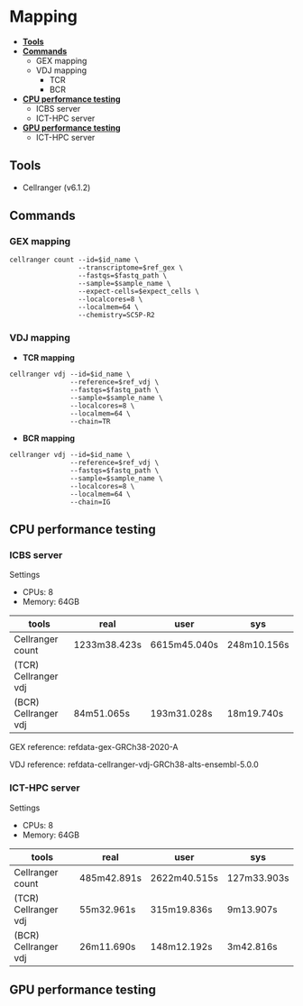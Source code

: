 # Mapping
- [**Tools**](#Tools)
- [**Commands**](#Commands)
  - GEX mapping
  - VDJ mapping
    - TCR
    - BCR
- [**CPU performance testing**](#CPU-performance-testing)
  - ICBS server
  - ICT-HPC server
- [**GPU performance testing**](#GPU-performance-testing)
  - ICT-HPC server

## Tools
- Cellranger (v6.1.2)

## Commands
### GEX mapping

```
cellranger count --id=$id_name \
                 --transcriptome=$ref_gex \
                 --fastqs=$fastq_path \
                 --sample=$sample_name \
                 --expect-cells=$expect_cells \
                 --localcores=8 \
                 --localmem=64 \
                 --chemistry=SC5P-R2
```

### VDJ mapping
- **TCR mapping**
```
cellranger vdj --id=$id_name \
               --reference=$ref_vdj \
               --fastqs=$fastq_path \
               --sample=$sample_name \
               --localcores=8 \
               --localmem=64 \
               --chain=TR
```

- **BCR mapping**

```
cellranger vdj --id=$id_name \
               --reference=$ref_vdj \
               --fastqs=$fastq_path \
               --sample=$sample_name \
               --localcores=8 \
               --localmem=64 \
               --chain=IG
```

## CPU performance testing
### ICBS server

Settings
- CPUs: 8
- Memory: 64GB


| tools                | real         | user          | sys          |
|----------------------|--------------|---------------|--------------|
| Cellranger count     | 1233m38.423s | 6615m45.040s  | 248m10.156s  | 
| (TCR) Cellranger vdj |
| (BCR) Cellranger vdj | 84m51.065s   | 193m31.028s   | 18m19.740s   |



GEX reference: refdata-gex-GRCh38-2020-A

VDJ reference: refdata-cellranger-vdj-GRCh38-alts-ensembl-5.0.0

### ICT-HPC server

Settings
- CPUs: 8
- Memory: 64GB

| tools                | real         | user          | sys          |
|----------------------|--------------|---------------|--------------|
| Cellranger count     | 485m42.891s  | 2622m40.515s  | 127m33.903s  | 
| (TCR) Cellranger vdj | 55m32.961s   | 315m19.836s   | 9m13.907s    |
| (BCR) Cellranger vdj | 26m11.690s   | 148m12.192s   | 3m42.816s    |

## GPU performance testing
